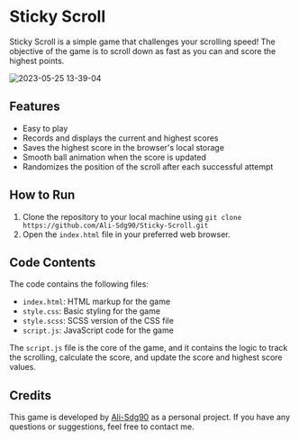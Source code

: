 <h1>Sticky Scroll</h1>
<p>
    Sticky Scroll is a simple game that challenges your scrolling speed! The
    objective of the game is to scroll down as fast as you can and score the
    highest points.
</p>

![2023-05-25 13-39-04](https://github.com/Ali-Sdg90/Sticky-Scroll/assets/115698554/8de3dac7-4636-4c9b-9e8c-4d24b2f1d3fc)

<h2>Features</h2>
<ul>
    <li>Easy to play</li>
    <li>Records and displays the current and highest scores</li>
    <li>Saves the highest score in the browser's local storage</li>
    <li>Smooth ball animation when the score is updated</li>
    <li>Randomizes the position of the scroll after each successful attempt</li>
</ul>
<h2>How to Run</h2>
<ol>
    <li>
        Clone the repository to your local machine using
        <code>git clone https://github.com/Ali-Sdg90/Sticky-Scroll.git</code>
    </li>
    <li>
        Open the <code>index.html</code> file in your preferred web browser.
    </li>
</ol>
<h2>Code Contents</h2>
<p>The code contains the following files:</p>
<ul>
    <li><code>index.html</code>: HTML markup for the game</li>
    <li><code>style.css</code>: Basic styling for the game</li>
    <li><code>style.scss</code>: SCSS version of the CSS file</li>
    <li><code>script.js</code>: JavaScript code for the game</li>
</ul>
<p>
    The <code>script.js</code> file is the core of the game, and it contains the
    logic to track the scrolling, calculate the score, and update the score and
    highest score values.
</p>
<h2>Credits</h2>
<p>
    This game is developed by
    <a href="https://github.com/Ali-Sdg90" target="_new">Ali-Sdg90</a> as a
    personal project. If you have any questions or suggestions, feel free to
    contact me.
</p>
